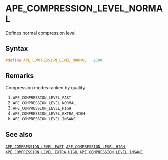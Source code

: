 # APE_COMPRESSION_LEVEL_NORMAL

Defines normal compression level.

## Syntax

```c
#define APE_COMPRESSION_LEVEL_NORMAL   2000
```

## Remarks

Compression modes ranked by quality:

1. `APE_COMPRESSION_LEVEL_FAST`
2. `APE_COMPRESSION_LEVEL_NORMAL`
3. `APE_COMPRESSION_LEVEL_HIGH`
4. `APE_COMPRESSION_LEVEL_EXTRA_HIGH`
5. `APE_COMPRESSION_LEVEL_INSANE`

## See also

[`APE_COMPRESSION_LEVEL_FAST`](ape_compression_level_fast.md), [`APE_COMPRESSION_LEVEL_HIGH`](ape_compression_level_high.md), [`APE_COMPRESSION_LEVEL_EXTRA_HIGH`](ape_compression_level_extra_high.md), [`APE_COMPRESSION_LEVEL_INSANE`](ape_compression_level_insane.md)
